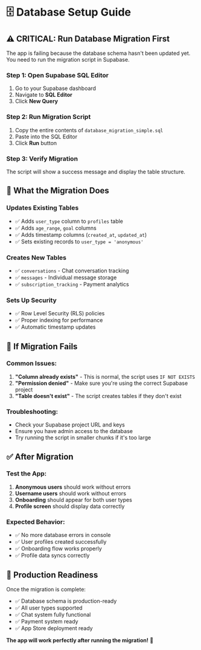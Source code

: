 # 🗄️ Database Setup Guide

## ⚠️ **CRITICAL: Run Database Migration First**

The app is failing because the database schema hasn't been updated yet. You need to run the migration script in Supabase.

### **Step 1: Open Supabase SQL Editor**
1. Go to your Supabase dashboard
2. Navigate to **SQL Editor**
3. Click **New Query**

### **Step 2: Run Migration Script**
1. Copy the entire contents of `database_migration_simple.sql`
2. Paste into the SQL Editor
3. Click **Run** button

### **Step 3: Verify Migration**
The script will show a success message and display the table structure.

## 🔧 **What the Migration Does**

### **Updates Existing Tables**
- ✅ Adds `user_type` column to `profiles` table
- ✅ Adds `age_range`, `goal` columns
- ✅ Adds timestamp columns (`created_at`, `updated_at`)
- ✅ Sets existing records to `user_type = 'anonymous'`

### **Creates New Tables**
- ✅ `conversations` - Chat conversation tracking
- ✅ `messages` - Individual message storage
- ✅ `subscription_tracking` - Payment analytics

### **Sets Up Security**
- ✅ Row Level Security (RLS) policies
- ✅ Proper indexing for performance
- ✅ Automatic timestamp updates

## 🚨 **If Migration Fails**

### **Common Issues:**
1. **"Column already exists"** - This is normal, the script uses `IF NOT EXISTS`
2. **"Permission denied"** - Make sure you're using the correct Supabase project
3. **"Table doesn't exist"** - The script creates tables if they don't exist

### **Troubleshooting:**
- Check your Supabase project URL and keys
- Ensure you have admin access to the database
- Try running the script in smaller chunks if it's too large

## ✅ **After Migration**

### **Test the App:**
1. **Anonymous users** should work without errors
2. **Username users** should work without errors
3. **Onboarding** should appear for both user types
4. **Profile screen** should display data correctly

### **Expected Behavior:**
- ✅ No more database errors in console
- ✅ User profiles created successfully
- ✅ Onboarding flow works properly
- ✅ Profile data syncs correctly

## 🎯 **Production Readiness**

Once the migration is complete:
- ✅ Database schema is production-ready
- ✅ All user types supported
- ✅ Chat system fully functional
- ✅ Payment system ready
- ✅ App Store deployment ready

**The app will work perfectly after running the migration!** 🚀
